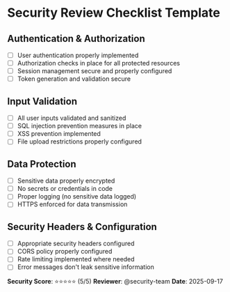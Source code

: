 # Security Review Checklist Template

## Authentication & Authorization

- [ ] User authentication properly implemented
- [ ] Authorization checks in place for all protected resources
- [ ] Session management secure and properly configured
- [ ] Token generation and validation secure

## Input Validation

- [ ] All user inputs validated and sanitized
- [ ] SQL injection prevention measures in place
- [ ] XSS prevention implemented
- [ ] File upload restrictions properly configured

## Data Protection

- [ ] Sensitive data properly encrypted
- [ ] No secrets or credentials in code
- [ ] Proper logging (no sensitive data logged)
- [ ] HTTPS enforced for data transmission

## Security Headers & Configuration

- [ ] Appropriate security headers configured
- [ ] CORS policy properly configured
- [ ] Rate limiting implemented where needed
- [ ] Error messages don't leak sensitive information

**Security Score**: ⭐⭐⭐⭐⭐ (5/5) **Reviewer**: @security-team **Date**: 2025-09-17
